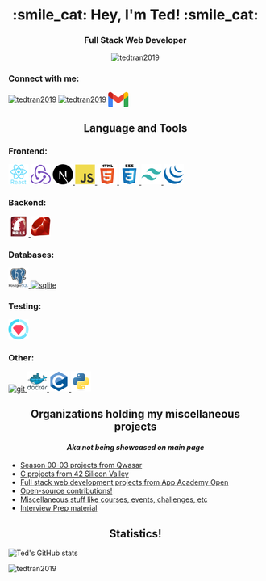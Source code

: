 <h1 align="center">:smile_cat: Hey, I'm Ted! :smile_cat:</h1>
<h3 align="center">Full Stack Web Developer</h3>

<p align="center"> <img src="https://komarev.com/ghpvc/?username=tedtran2019&label=Profile%20views&color=0e75b6&style=flat" alt="tedtran2019" /> </p>

<h3 align="left">Connect with me: </h3>
<p align="left">
<a href="https://linkedin.com/in/tedtran2019" target="blank"><img align="center" src="https://raw.githubusercontent.com/rahuldkjain/github-profile-readme-generator/master/src/images/icons/Social/linked-in-alt.svg" alt="tedtran2019" height="30" width="40" /></a>
<a href="https://stackoverflow.com/users/12244608/tedtran2019" target="blank"><img align="center" src="https://raw.githubusercontent.com/rahuldkjain/github-profile-readme-generator/master/src/images/icons/Social/stack-overflow.svg" alt="tedtran2019" height="30" width="40" /></a>
<a href="mailto:tedtran2019@gmail.com" target="blank"><img align="center" src="https://raw.githubusercontent.com/TedTran2019-Misc/icons/main/gmail-icon.svg" alt="tedtran2019" height="30" width="40" /></a>
</p>

<h2 align="center">Language and Tools</h2>
<h3 align="left">Frontend:</h3>
<p align="left">
  <a href="https://reactjs.org/" target="_blank" rel="noreferrer"> <img src="https://raw.githubusercontent.com/devicons/devicon/master/icons/react/react-original-wordmark.svg" alt="react" width="40" height="40"/></a> 
  <a href="https://redux.js.org" target="_blank" rel="noreferrer"> <img src="https://raw.githubusercontent.com/devicons/devicon/master/icons/redux/redux-original.svg" alt="redux" width="40" height="40"/></a>
  <a href="https://nextjs.org/" target="_blank" rel="noreferrer"> <img src="https://raw.githubusercontent.com/devicons/devicon/master/icons/nextjs/nextjs-original.svg" alt="nextjs" width="40" height="40"/> </a>
  <a href="https://developer.mozilla.org/en-US/docs/Web/JavaScript" target="_blank" rel="noreferrer"> <img src="https://raw.githubusercontent.com/devicons/devicon/master/icons/javascript/javascript-original.svg" alt="javascript" width="40" height="40"/> </a>
  <a href="https://www.w3.org/html/" target="_blank" rel="noreferrer"> <img src="https://raw.githubusercontent.com/devicons/devicon/master/icons/html5/html5-original-wordmark.svg" alt="html5" width="40" height="40"/> </a>
  <a href="https://www.w3schools.com/css/" target="_blank" rel="noreferrer"> <img src="https://raw.githubusercontent.com/devicons/devicon/master/icons/css3/css3-original-wordmark.svg" alt="css3" width="40" height="40"/> </a>
  <a href="https://tailwindcss.com/" target="_blank" rel="noreferrer"> <img src="https://raw.githubusercontent.com/devicons/devicon/master/icons/tailwindcss/tailwindcss-plain.svg" alt="tailwindcss" width="40" height="40"> </a>
  <a href="https://jquery.com/" target="_blank" rel="noreferrer"> <img src="https://raw.githubusercontent.com/devicons/devicon/master/icons/jquery/jquery-original.svg" alt="jquery" width="40" height="40"> </a>
</p>

<h3 align="left">Backend:</h3>
<p align="left">
  <a href="https://rubyonrails.org" target="_blank" rel="noreferrer"> <img src="https://raw.githubusercontent.com/devicons/devicon/master/icons/rails/rails-original-wordmark.svg" alt="rails" width="40" height="40"/> </a>
  <a href="https://www.ruby-lang.org/en/" target="_blank" rel="noreferrer"> <img src="https://raw.githubusercontent.com/devicons/devicon/master/icons/ruby/ruby-original.svg" alt="ruby" width="40" height="40"/> </a>
</p>

<h3 align="left">Databases:</h3>
<p align="left">
  <a href="https://www.postgresql.org" target="_blank" rel="noreferrer"> <img src="https://raw.githubusercontent.com/devicons/devicon/master/icons/postgresql/postgresql-original-wordmark.svg" alt="postgresql" width="40" height="40"/> </a>
  <a href="https://www.sqlite.org/" target="_blank" rel="noreferrer"> <img src="https://www.vectorlogo.zone/logos/sqlite/sqlite-icon.svg" alt="sqlite" width="40" height="40"/> </a>
</p>

<h3 align="left">Testing:</h3>
<p align="left">
  <a href="https://rspec.info/" target="_blank" rel="noreferrer"> <img src="https://raw.githubusercontent.com/devicons/devicon/master/icons/rspec/rspec-original.svg" alt="rspec" width="40" height="40"/> </a>
</p>

<h3 align="left">Other:</h3> 
<p align="left">
  <a href="https://git-scm.com/" target="_blank" rel="noreferrer"> <img src="https://www.vectorlogo.zone/logos/git-scm/git-scm-icon.svg" alt="git" width="40" height="40"/> </a>
  <a href="https://www.docker.com/" target="_blank" rel="noreferrer"> <img src="https://raw.githubusercontent.com/devicons/devicon/master/icons/docker/docker-original-wordmark.svg" alt="docker" width="40" height="40"/> </a>
  <a href="https://www.cprogramming.com/" target="_blank" rel="noreferrer"> <img src="https://raw.githubusercontent.com/devicons/devicon/master/icons/c/c-original.svg" alt="c" width="40" height="40"/> </a>
  <a href="https://www.python.org" target="_blank" rel="noreferrer"> <img src="https://raw.githubusercontent.com/devicons/devicon/master/icons/python/python-original.svg" alt="python" width="40" height="40"/> </a>
</p>

<h2 align="center">Organizations holding my miscellaneous projects</h2>
<h4 align="center"><i>Aka not being showcased on main page</i></h4>

- [Season 00-03 projects from Qwasar](https://github.com/TedTran2019-Qwasar)
- [C projects from 42 Silicon Valley](https://github.com/TedTran2019-42)
- [Full stack web development projects from App Academy Open](https://github.com/TedTran2019-App-Academy-Open)
- [Open-source contributions!](https://github.com/tedtran2019-forks)
- [Miscellaneous stuff like courses, events, challenges, etc ](https://github.com/TedTran2019-Misc)
- [Interview Prep material](https://github.com/TedTran2019-Interview-Prep)

<h2 align="center">Statistics!</h2>

![Ted's GitHub stats](https://github-readme-stats.vercel.app/api?username=tedtran2019&count_private=true&show_icons=true&theme=dracula)

<p><img align="left" src="https://github-readme-stats.vercel.app/api/top-langs?username=tedtran2019&show_icons=true&locale=en&layout=compact" alt="tedtran2019" /></p>

<!--
- 🔭 I’m currently working on ...
- 🌱 I’m currently learning ...
- 👯 I’m looking to collaborate on ...
- 🤔 I’m looking for help with ...
- 💬 Ask me about ...
- 📫 How to reach me: ...
- 😄 Pronouns: ...
- ⚡ Fun fact: ...
-->
